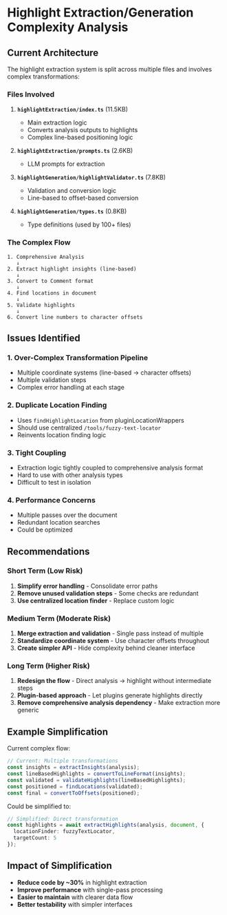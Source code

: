 # Highlight Extraction/Generation Complexity Analysis

## Current Architecture

The highlight extraction system is split across multiple files and involves complex transformations:

### Files Involved
1. **`highlightExtraction/index.ts`** (11.5KB)
   - Main extraction logic
   - Converts analysis outputs to highlights
   - Complex line-based positioning logic

2. **`highlightExtraction/prompts.ts`** (2.6KB)
   - LLM prompts for extraction

3. **`highlightGeneration/highlightValidator.ts`** (7.8KB)
   - Validation and conversion logic
   - Line-based to offset-based conversion

4. **`highlightGeneration/types.ts`** (0.8KB)
   - Type definitions (used by 100+ files)

### The Complex Flow

```
1. Comprehensive Analysis
   ↓
2. Extract highlight insights (line-based)
   ↓
3. Convert to Comment format
   ↓
4. Find locations in document
   ↓
5. Validate highlights
   ↓
6. Convert line numbers to character offsets
```

## Issues Identified

### 1. Over-Complex Transformation Pipeline
- Multiple coordinate systems (line-based → character offsets)
- Multiple validation steps
- Complex error handling at each stage

### 2. Duplicate Location Finding
- Uses `findHighlightLocation` from pluginLocationWrappers
- Should use centralized `/tools/fuzzy-text-locator`
- Reinvents location finding logic

### 3. Tight Coupling
- Extraction logic tightly coupled to comprehensive analysis format
- Hard to use with other analysis types
- Difficult to test in isolation

### 4. Performance Concerns
- Multiple passes over the document
- Redundant location searches
- Could be optimized

## Recommendations

### Short Term (Low Risk)
1. **Simplify error handling** - Consolidate error paths
2. **Remove unused validation steps** - Some checks are redundant
3. **Use centralized location finder** - Replace custom logic

### Medium Term (Moderate Risk)
1. **Merge extraction and validation** - Single pass instead of multiple
2. **Standardize coordinate system** - Use character offsets throughout
3. **Create simpler API** - Hide complexity behind cleaner interface

### Long Term (Higher Risk)
1. **Redesign the flow** - Direct analysis → highlight without intermediate steps
2. **Plugin-based approach** - Let plugins generate highlights directly
3. **Remove comprehensive analysis dependency** - Make extraction more generic

## Example Simplification

Current complex flow:
```typescript
// Current: Multiple transformations
const insights = extractInsights(analysis);
const lineBasedHighlights = convertToLineFormat(insights);
const validated = validateHighlights(lineBasedHighlights);
const positioned = findLocations(validated);
const final = convertToOffsets(positioned);
```

Could be simplified to:
```typescript
// Simplified: Direct transformation
const highlights = await extractHighlights(analysis, document, {
  locationFinder: fuzzyTextLocator,
  targetCount: 5
});
```

## Impact of Simplification

- **Reduce code by ~30%** in highlight extraction
- **Improve performance** with single-pass processing
- **Easier to maintain** with clearer data flow
- **Better testability** with simpler interfaces